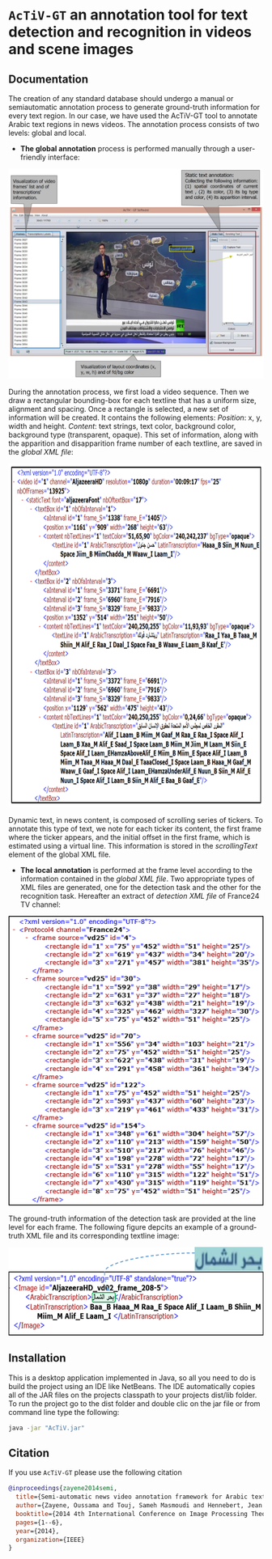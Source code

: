 # `AcTiV-GT` an annotation tool for text detection and recognition in videos and scene images  

## Documentation
The creation of any standard database should undergo a manual or semiautomatic annotation process to generate ground-truth information for every text region.
In our case, we have used the AcTiV-GT tool to annotate Arabic text regions in news videos.
The annotation process consists of two levels: global and local.
* **The global annotation** process is performed manually through a user-friendly interface:

![AcTiV-GT](/images/AcTiV-GT-UI.png)
  
During the annotation process, we first load a video sequence. Then we
draw a rectangular bounding-box for each textline that has a uniform size, alignment
and spacing. Once a rectangle is selected, a new set of information will be created. It
contains the following elements: *Position*: x, y, width and height. *Content*: text strings, text color, background color, background type (transparent,
opaque). This set of information, along with the apparition and disapparition frame number of each textline, are saved in the *global XML file*:

<p align="center">
  <img width="900" height="680" src="/images/PartofaglobalXMLfile.png">
</p>

Dynamic text, in news content, is composed of scrolling series of tickers. To annotate this type of text, we note for each ticker its content, the first frame where the ticker appears, and the initial offset in the first frame, which is estimated using a virtual line. This information
is stored in the *scrollingText* element of the global XML file.

* **The local annotation** is performed at the frame level according to the information contained in the *global XML file*. Two appropriate types of XML files are
generated, one for the detection task and the other for the recognition task. Hereafter an extract of *detection XML file* of France24 TV channel:

<p align="center">
  <img width="530" height="573" src="/images/xmlD.png">
</p>

The ground-truth information of the detection task are provided at the line level for each frame. The following figure depcits an example of a ground-truth XML file and its corresponding textline image:

<img src="/images/xmlR.png" width="716" height="175">

## Installation
This is a desktop application implemented in Java, so all you need to do is build the project using an IDE like NetBeans. The IDE
automatically copies all of the JAR files on the projects classpath to your projects dist/lib folder. To run the project go to the dist folder and double clic on the jar file or from command line type the following:
```bash
java -jar "AcTiV.jar" 
```

## Citation
If you use `AcTiV-GT` please use the following citation

```bibtex
@inproceedings{zayene2014semi,
  title={Semi-automatic news video annotation framework for Arabic text},
  author={Zayene, Oussama and Touj, Sameh Masmoudi and Hennebert, Jean and Ingold, Rolf and Amara, Najoua Essoukri Ben},
  booktitle={2014 4th International Conference on Image Processing Theory, Tools and Applications (IPTA)},
  pages={1--6},
  year={2014},
  organization={IEEE}
}
```


